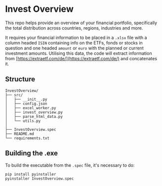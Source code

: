 # Invest Overview

This repo helps provide an overview of your financial portfolio, specifically 
the total distribution across countries, regions, industries
and more.

It requires your financial information to be placed in a `.xlsx` file
with a column headed `ISIN` containing info on the ETFs, fonds or stocks
in question and one headed `amount` or `euro` with the planned or current
investment amounts. Utilising this data, the code will extract information
from [https://extraetf.com/de/](https://extraetf.com/de/) and concatenates it.

## Structure
```
InvestOverview/
├── src/
│   ├── __init__.py
│   ├── config.json
│   ├── excel_worker.py
│   ├── invest_overview.py
│   ├── parse_html_data.py
│   └── utils.py
│
├── InvestOverview.spec
├── README.md
└── requirements.txt
```

## Building the .exe

To build the executable from the `.spec` file, it's necessary to do:

```bash
pip install pyinstaller
pyinstaller InvestOverview.spec
```
